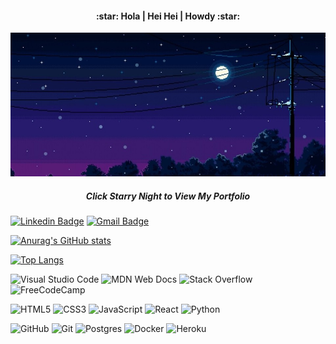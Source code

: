 <h4 align='center'>:star: Hola | Hei Hei | Howdy :star:</h3>

[![Header](https://github.com/ZelmaSedano/ZelmaSedano/blob/main/pixel_sky.jpeg "Header")](https://ibb.co/QCJWHq1)

<h5 align='center'>Click Starry Night to View My Portfolio</h3>

[![Linkedin Badge](https://img.shields.io/badge/-zelma_sedano-blue?style=flat-square&logo=Linkedin&logoColor=white&link=https://www.linkedin.com/in/zvs/)](https://www.linkedin.com/in/zvs/)
[![Gmail Badge](https://img.shields.io/badge/-zvsedano@gmail.com-c14438?style=flat-square&logo=Gmail&logoColor=white&link=mailto:zvsedano@gmail.com)](mailto:zvsedano@gmail.com)
<br>

[![Anurag's GitHub stats](https://github-readme-stats.vercel.app/api?username=ZelmaSedano&show_icons=true&theme=radical)](https://github.com/ZelmaSedano/github-readme-stats)

[![Top Langs](https://github-readme-stats.vercel.app/api/top-langs/?username=ZelmaSedano&layout=compact&show_icons=true&theme=radical)](https://github.com/ZelmaSedano/github-readme-stats)

![Visual Studio Code](https://img.shields.io/badge/Visual%20Studio%20Code-0078d7.svg?style=for-the-badge&logo=visual-studio-code&logoColor=white)
![MDN Web Docs](https://img.shields.io/badge/MDN_Web_Docs-black?style=for-the-badge&logo=mdnwebdocs&logoColor=white)
![Stack Overflow](https://img.shields.io/badge/-Stackoverflow-FE7A16?style=for-the-badge&logo=stack-overflow&logoColor=white)
![FreeCodeCamp](https://img.shields.io/badge/Freecodecamp-%23123.svg?&style=for-the-badge&logo=freecodecamp&logoColor=white)
<br>

![HTML5](https://img.shields.io/badge/html5-%23E34F26.svg?style=for-the-badge&logo=html5&logoColor=white)
![CSS3](https://img.shields.io/badge/css3-%231572B6.svg?style=for-the-badge&logo=css3&logoColor=white)
![JavaScript](https://img.shields.io/badge/javascript-%23323330.svg?style=for-the-badge&logo=javascript&logoColor=%23F7DF1E)
![React](https://img.shields.io/badge/react-%2320232a.svg?style=for-the-badge&logo=react&logoColor=%2361DAFB)
![Python](https://img.shields.io/badge/python-3670A0?style=for-the-badge&logo=python&logoColor=ffdd54)
<br>

![GitHub](https://img.shields.io/badge/github-%23121011.svg?style=for-the-badge&logo=github&logoColor=white)
![Git](https://img.shields.io/badge/git-%23F05033.svg?style=for-the-badge&logo=git&logoColor=white)
![Postgres](https://img.shields.io/badge/postgres-%23316192.svg?style=for-the-badge&logo=postgresql&logoColor=white)
![Docker](https://img.shields.io/badge/docker-%230db7ed.svg?style=for-the-badge&logo=docker&logoColor=white)
![Heroku](https://img.shields.io/badge/heroku-%23430098.svg?style=for-the-badge&logo=heroku&logoColor=white)


<!--
**ZelmaSedano/ZelmaSedano** is a ✨ _special_ ✨ repository because its `README.md` (this file) appears on your GitHub profile.

Here are some ideas to get you started:

- 🔭 I’m currently working on ...
- 🌱 I’m currently learning ...
- 👯 I’m looking to collaborate on ...
- 🤔 I’m looking for help with ...
- 💬 Ask me about ...
- 📫 How to reach me: ...
- 😄 Pronouns: ...
- ⚡ Fun fact: ...
-->
